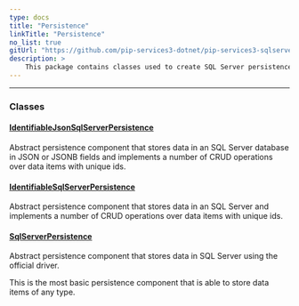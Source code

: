 ```yaml
---
type: docs
title: "Persistence"
linkTitle: "Persistence"
no_list: true
gitUrl: "https://github.com/pip-services3-dotnet/pip-services3-sqlserver-dotnet"
description: >
    This package contains classes used to create SQL Server persistence components.
---
```

---

<div class="module-body"> 

### Classes

#### [IdentifiableJsonSqlServerPersistence](identifiable_json_sqlserver_persistence)
Abstract persistence component that stores data in an SQL Server database in JSON or JSONB fields
and implements a number of CRUD operations over data items with unique ids.


#### [IdentifiableSqlServerPersistence](identifiable_sqlserver_persistence)
Abstract persistence component that stores data in an SQL Server
and implements a number of CRUD operations over data items with unique ids.


#### [SqlServerPersistence](sqlserver_persistence)
Abstract persistence component that stores data in SQL Server using the official driver.

This is the most basic persistence component that is
able to store data items of any type. 

</div>
